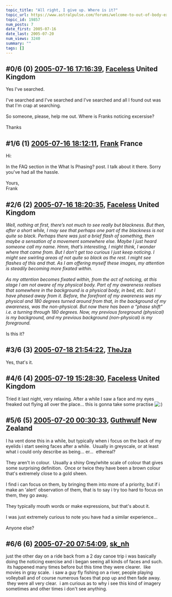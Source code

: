 ```yaml
---
topic_title: "All right, I give up. Where is it?"
topic_url: https://www.astralpulse.com/forums/welcome-to-out-of-body-experiences!/all-right-i-give-up-where-is-it
topic_id: 19857
num_posts: 7
date_first: 2005-07-16
date_last: 2005-07-20
num_views: 3240
summary: ""
tags: []
---
```


## \#0/6 (0) [2005-07-16 17:16:39](https://www.astralpulse.com/forums/index.php?msg=170484), [Faceless](https://www.astralpulse.com/forums/profile/?u=1900) United Kingdom ##
<section>
Yes I've searched.
<br>
<br>
I've searched and I've searched and I've searched and all I found out was that I'm crap at searching.
<br>
<br>
So someone, please, help me out. Where is Franks noticing excersise?
<br>
<br>
Thanks
</section>

## \#1/6 (1) [2005-07-16 18:12:11](https://www.astralpulse.com/forums/index.php?msg=170486), [Frank](https://www.astralpulse.com/forums/profile/?u=359) France ##
<section>
Hi:
<br>
<br>
In the FAQ section in the What Is Phasing? post. I talk about it there. Sorry you've had all the hassle.
<br>
<br>
Yours,
<br>
Frank
</section>

## \#2/6 (2) [2005-07-16 18:20:35](https://www.astralpulse.com/forums/index.php?msg=170487), [Faceless](https://www.astralpulse.com/forums/profile/?u=1900) United Kingdom ##
<section>
<i>
 Well, nothing at first, there’s not much to see really but blackness. But then, after a short while, I may see that perhaps one part of the blackness is not quite so black. Perhaps there was just a brief flash of something, then maybe a sensation of a movement somewhere else. Maybe I just heard someone call my name. Hmm, that’s interesting, I might think, I wonder where that came from. But I don’t get too curious I just keep noticing. I might see swirling areas of not quite so black as the rest. I might see flashes of this and that. As I am offering myself these images, my attention is steadily becoming more fixated within.
 <br>
 <br>
 As my attention becomes fixated within, from the act of noticing, at this stage I am not aware of my physical body. Part of my awareness realises that somewhere in the background is a physical body, in bed, etc. but I have phased away from it. Before, the forefront of my awareness was my physical and 180 degrees turned around from that, in the background of my awareness, was the non-physical. But now there has been a “phase shift” i.e. a turning through 180 degrees. Now, my previous foreground (physical) is my background, and my previous background (non-physical) is my foreground.
</i>
<br>
<br>
Is this it?
</section>

## \#3/6 (3) [2005-07-18 21:54:22](https://www.astralpulse.com/forums/index.php?msg=170636), [TheJza](https://www.astralpulse.com/forums/profile/?u=218)  ##
<section>
Yes, that's it.
</section>

## \#4/6 (4) [2005-07-19 15:28:30](https://www.astralpulse.com/forums/index.php?msg=170684), [Faceless](https://www.astralpulse.com/forums/profile/?u=1900) United Kingdom ##
<section>
Tried it last night, very relaxing. After a while I saw a face and my eyes freaked out flying all over the place... this is gonna take some practise
<img alt=":)" class="smiley" src="https://www.astralpulse.com/forums/Smileys/fugue/smiley.png" title="Smiley"/>
</section>

## \#5/6 (5) [2005-07-20 00:30:33](https://www.astralpulse.com/forums/index.php?msg=170730), [Guthwulf](https://www.astralpulse.com/forums/profile/?u=9465) New Zealand ##
<section>
I ha vent done this in a while, but typically when i focus on the back of my eyelids i start seeing faces after a while.  Usually in greyscale, or at least what i could only describe as being... er...  ethereal?
<br>
<br>
They aren't in colour.  Usually a shiny Grey/white scale of colour that gives some surprising definition.  Once or twice they have been a brown colour that's extremely close to a gold sheen.
<br>
<br>
I find i can focus on them, by bringing them into more of a priority, but if i make an 'alert' observation of them, that is to say i try too hard to focus on them, they go away.
<br>
<br>
They typically mouth words or make expressions, but that's about it.
<br>
<br>
I was just extremely curious to note you have had a similar experience...
<br>
<br>
Anyone else?
</section>

## \#6/6 (6) [2005-07-20 07:54:09](https://www.astralpulse.com/forums/index.php?msg=170748), [sk_nh](https://www.astralpulse.com/forums/profile/?u=7270)  ##
<section>
just the other day on a ride back from a 2 day canoe trip i was basically doing the noticing exercise and i began seeing all kinds of faces and such.  its happened many times before but this time they were clearer.  like movies in gray scale.  i saw a guy fly fishing on a river, people playing volleyball and of course numerous faces that pop up and then fade away.  they were all very clear.  i am curious as to why i see this kind of imagery sometimes and other times i don't see anything.
</section>